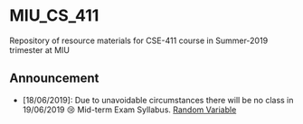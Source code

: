 # MIU_CS_411
Repository of resource materials for CSE-411 course in Summer-2019 trimester at MIU

## Announcement <br />
* [18/06/2019]: Due to unavoidable circumstances there will be no class in 19/06/2019 :cry:
 Mid-term Exam Syllabus. <a href="./probability/060-random-variables.pdf">Random Variable</a>
